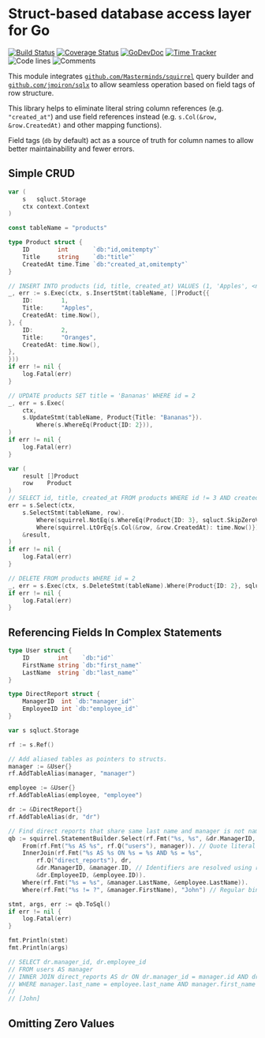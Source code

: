 # Struct-based database access layer for Go

[![Build Status](https://github.com/bool64/sqluct/workflows/test/badge.svg)](https://github.com/bool64/sqluct/actions?query=branch%3Amaster+workflow%3Atest)
[![Coverage Status](https://codecov.io/gh/bool64/sqluct/branch/master/graph/badge.svg)](https://codecov.io/gh/bool64/sqluct)
[![GoDevDoc](https://img.shields.io/badge/dev-doc-00ADD8?logo=go)](https://pkg.go.dev/github.com/bool64/sqluct)
[![Time Tracker](https://wakatime.com/badge/github/bool64/sqluct.svg)](https://wakatime.com/badge/github/bool64/sqluct)
![Code lines](https://sloc.xyz/github/bool64/sqluct/?category=code)
![Comments](https://sloc.xyz/github/bool64/sqluct/?category=comments)

This module integrates [`github.com/Masterminds/squirrel`](https://github.com/Masterminds/squirrel) query builder
and [`github.com/jmoiron/sqlx`](https://github.com/jmoiron/sqlx) to allow seamless operation based on field tags of row
structure.

This library helps to eliminate literal string column references (e.g. `"created_at"`) and use field references
instead (e.g. `s.Col(&row, &row.CreatedAt)` and other mapping functions).

Field tags (`db` by default) act as a source of truth for column names to allow better maintainability and fewer errors.

## Simple CRUD

```go
var (
    s   sqluct.Storage
    ctx context.Context
)

const tableName = "products"

type Product struct {
    ID        int       `db:"id,omitempty"`
    Title     string    `db:"title"`
    CreatedAt time.Time `db:"created_at,omitempty"`
}

// INSERT INTO products (id, title, created_at) VALUES (1, 'Apples', <now>), (2, 'Oranges', <now>)
_, err := s.Exec(ctx, s.InsertStmt(tableName, []Product{{
    ID:        1,
    Title:     "Apples",
    CreatedAt: time.Now(),
}, {
    ID:        2,
    Title:     "Oranges",
    CreatedAt: time.Now(),
},
}))
if err != nil {
    log.Fatal(err)
}

// UPDATE products SET title = 'Bananas' WHERE id = 2
_, err = s.Exec(
    ctx,
    s.UpdateStmt(tableName, Product{Title: "Bananas"}).
        Where(s.WhereEq(Product{ID: 2})),
)
if err != nil {
    log.Fatal(err)
}

var (
    result []Product
    row    Product
)
// SELECT id, title, created_at FROM products WHERE id != 3 AND created_at <= <now>
err = s.Select(ctx,
    s.SelectStmt(tableName, row).
        Where(squirrel.NotEq(s.WhereEq(Product{ID: 3}, sqluct.SkipZeroValues))).
        Where(squirrel.LtOrEq{s.Col(&row, &row.CreatedAt): time.Now()}),
    &result,
)
if err != nil {
    log.Fatal(err)
}

// DELETE FROM products WHERE id = 2
_, err = s.Exec(ctx, s.DeleteStmt(tableName).Where(Product{ID: 2}, sqluct.SkipZeroValues))
if err != nil {
    log.Fatal(err)
}
```

## Referencing Fields In Complex Statements

```go
type User struct {
    ID        int    `db:"id"`
    FirstName string `db:"first_name"`
    LastName  string `db:"last_name"`
}

type DirectReport struct {
    ManagerID  int `db:"manager_id"`
    EmployeeID int `db:"employee_id"`
}

var s sqluct.Storage

rf := s.Ref()

// Add aliased tables as pointers to structs.
manager := &User{}
rf.AddTableAlias(manager, "manager")

employee := &User{}
rf.AddTableAlias(employee, "employee")

dr := &DirectReport{}
rf.AddTableAlias(dr, "dr")

// Find direct reports that share same last name and manager is not named John.
qb := squirrel.StatementBuilder.Select(rf.Fmt("%s, %s", &dr.ManagerID, &dr.EmployeeID)).
    From(rf.Fmt("%s AS %s", rf.Q("users"), manager)). // Quote literal name and alias it with registered struct pointer.
    InnerJoin(rf.Fmt("%s AS %s ON %s = %s AND %s = %s",
        rf.Q("direct_reports"), dr,
        &dr.ManagerID, &manager.ID, // Identifiers are resolved using row field pointers.
        &dr.EmployeeID, &employee.ID)).
    Where(rf.Fmt("%s = %s", &manager.LastName, &employee.LastName)).
    Where(rf.Fmt("%s != ?", &manager.FirstName), "John") // Regular binds work same way as in standard squirrel.

stmt, args, err := qb.ToSql()
if err != nil {
    log.Fatal(err)
}

fmt.Println(stmt)
fmt.Println(args)

// SELECT dr.manager_id, dr.employee_id 
// FROM users AS manager 
// INNER JOIN direct_reports AS dr ON dr.manager_id = manager.id AND dr.employee_id = employee.id 
// WHERE manager.last_name = employee.last_name AND manager.first_name != ?
//
// [John]
```

## Omitting Zero Values

